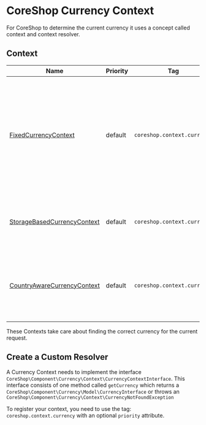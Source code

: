 # CoreShop Currency Context

For CoreShop to determine the current currency it uses a concept called context and context resolver.

## Context

| Name | Priority | Tag | Description|
|------|----------|-----|------------|
| [FixedCurrencyContext](https://github.com/coreshop/CoreShop/blob/master/src/CoreShop/Component/Currency/Context/FixedCurrencyContext.php) | default | `coreshop.context.currency` | Buffer a currency within runtime after the currency has been resolved by other context classes so we can lower db queries and increase performance |
| [StorageBasedCurrencyContext](https://github.com/coreshop/CoreShop/blob/master/src/CoreShop/Component/Core/Context/Currency/StorageBasedCurrencyContext.php) | default | `coreshop.context.currency` | check if a currency has been changed during a frontend request |
| [CountryAwareCurrencyContext](https://github.com/coreshop/CoreShop/blob/master/src/CoreShop/Component/Core/Context/Currency/CountryAwareCurrencyContext.php) | default | `coreshop.context.currency` | Mostly this context will apply since it will get the currency based on the current country context |

These Contexts take care about finding the correct currency for the current request.

## Create a Custom Resolver

A Currency Context needs to implement the interface `CoreShop\Component\Currency\Context\CurrencyContextInterface`.
This interface consists of one method called `getCurrency` which returns a `CoreShop\Component\Currency\Model\CurrencyInterface` or throws an `CoreShop\Component\Currency\Context\CurrencyNotFoundException`

To register your context, you need to use the tag: `coreshop.context.currency` with an optional `priority` attribute.

